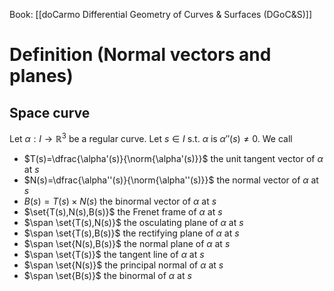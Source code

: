 Book: [[doCarmo Differential Geometry of Curves & Surfaces (DGoC&S)]]
# Definition (Normal vectors and planes)
## Space curve
Let $\alpha:I\to \mathbb{R}^{3}$ be a regular curve.
Let $s\in I$ s.t. $\alpha$ is $\alpha''(s)\neq 0$.
We call
- $T(s)=\dfrac{\alpha'(s)}{\norm{\alpha'(s)}}$ the unit tangent vector of $\alpha$ at $s$
- $N(s)=\dfrac{\alpha''(s)}{\norm{\alpha''(s)}}$ the normal vector of $\alpha$ at $s$
- $B(s)= T(s)\times N(s)$ the binormal vector of $\alpha$ at $s$
- $\set{T(s),N(s),B(s)}$ the Frenet frame of $\alpha$ at $s$
- $\span \set{T(s),N(s)}$ the osculating plane of $\alpha$ at $s$
- $\span \set{T(s),B(s)}$ the rectifying plane of $\alpha$ at $s$ 
- $\span \set{N(s),B(s)}$ the normal plane of $\alpha$ at $s$
- $\span \set{T(s)}$ the tangent line of $\alpha$ at $s$
- $\span \set{N(s)}$ the principal normal of $\alpha$ at $s$
- $\span \set{B(s)}$ the binormal of $\alpha$ at $s$
